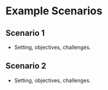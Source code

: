 # Example Scenarios

## Scenario 1
- Setting, objectives, challenges.

## Scenario 2
- Setting, objectives, challenges.
